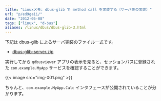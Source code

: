 ```yaml
---
title: "Linuxメモ: dbus-glib で method call を実装する（サーバ側の実装）"
url: "p/ed9gaii/"
date: "2012-05-08"
tags: ["linux", "d-bus"]
aliases: /linux/dbus/dbus-glib-3.html
---
```


下記は dbus-glib によるサーバ実装のファイル一式です。

- [dbus-glib-server.zip](./dbus-glib-server.zip)

実行してから `qdbusviewer` アプリの表示を見ると、セッションバスに登録された `com.example.MyApp` サービスを確認することができます。

{{< image src="img-001.png" >}}

ちゃんと、`com.example.MyApp.Calc` インタフェースが公開されていることが分かります。


